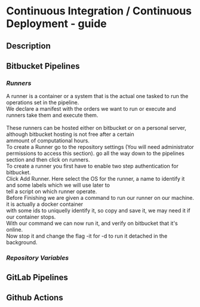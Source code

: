 # **Continuous Integration / Continuous Deployment - guide**

## **Description**


## **Bitbucket Pipelines**

### *Runners*
A runner is a container or a system that is the actual one tasked to run the operations set in the pipeline. <br>
We declare a manifest with the orders we want to run or execute and runners take them and execute them.<br>
<br>
These runners can be hosted either on bitbucket or on a personal server, although bitbucket hosting is not free after a certain<br>
ammount of computational hours.
<br>
To create a Runner go to the repository settings (You will need administrator permissions to access this section).
go all the way down to the pipelines section and then click on runners.<br>
To create a runner you first have to enable two step authentication for bitbucket.<br>
Click Add Runner. Here select the OS for the runner, a name to identify it and some labels which we will use later to<br>
tell a script on which runner operate.<br>
Before Finishing we are given a command to run our runner on our machine. it is actually a docker container<br>
with some ids to uniquelly identify it, so copy and save it, we may need it if our container stops.<br>
With our command we can now run it, and verify on bitbucket that it's online.<br>
Now stop it and change the flag -it for -d to run it detached in the background.

### *Repository Variables*


## **GitLab Pipelines**

## **Github Actions**
